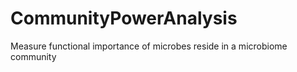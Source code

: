 # CommunityPowerAnalysis
Measure functional importance of microbes reside in a microbiome community
